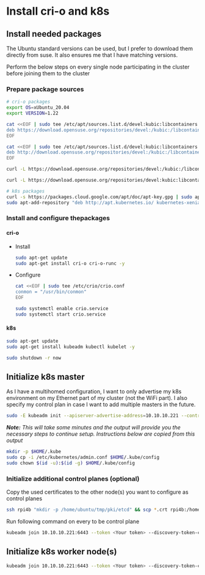 # Install cri-o and k8s

## Install needed packages
The Ubuntu standard versions can be used, but I prefer to download them directly from suse. It also ensures me that I have matching versions.

Perform the below steps on every single node participating in the cluster before joining them to the cluster

### Prepare package sources

```bash
# cri-o packages
export OS=xUbuntu_20.04
export VERSION=1.22

cat <<EOF | sudo tee /etc/apt/sources.list.d/devel:kubic:libcontainers:stable.list
deb https://download.opensuse.org/repositories/devel:/kubic:/libcontainers:/stable/$OS/ /
EOF

cat <<EOF | sudo tee /etc/apt/sources.list.d/devel:kubic:libcontainers:stable:cri-o:$VERSION.list
deb http://download.opensuse.org/repositories/devel:/kubic:/libcontainers:/stable:/cri-o:/$VERSION/$OS/ /
EOF

curl -L https://download.opensuse.org/repositories/devel:/kubic:/libcontainers:/stable/$OS/Release.key | sudo apt-key --keyring /etc/apt/trusted.gpg.d/libcontainers.gpg add -

curl -L https://download.opensuse.org/repositories/devel:kubic:libcontainers:stable:cri-o:$VERSION/$OS/Release.key | sudo apt-key --keyring /etc/apt/trusted.gpg.d/libcontainers-cri-o.gpg add -

# k8s packages
curl -s https://packages.cloud.google.com/apt/doc/apt-key.gpg | sudo apt-key add -
sudo apt-add-repository "deb http://apt.kubernetes.io/ kubernetes-xenial main"

```

### Install and configure thepackages

#### cri-o

- Install

  ```bash
  sudo apt-get update
  sudo apt-get install cri-o cri-o-runc -y
  
  ```

- Configure

  ```bash
  cat <<EOF | sudo tee /etc/crio/crio.conf
  conmon = "/usr/bin/conmon"
  EOF
  
  sudo systemctl enable crio.service
  sudo systemctl start crio.service
  
  ```

#### k8s
```bash
sudo apt-get update
sudo apt-get install kubeadm kubectl kubelet -y

sudo shutdown -r now

```

## Initialize k8s master

As I have a multihomed configuration, I want to only advertise my k8s environment on my Ethernet part of my cluster (not the WiFi part). I also specify my control plan in case I want to add multiple masters in the future.

```bash
sudo -E kubeadm init --apiserver-advertise-address=10.10.10.221 --control-plane-endpoint=10.10.10.221
```

***Note:** This will take some minutes and the output will provide you the necessary steps to continue setup.
Instructions below are copied from this output*

```bash
mkdir -p $HOME/.kube
sudo cp -i /etc/kubernetes/admin.conf $HOME/.kube/config
sudo chown $(id -u):$(id -g) $HOME/.kube/config
```

### Initialize additional control planes (optional)

Copy the used certificates to the other node(s) you want to configure as control planes

```bash
ssh rpi4b "mkdir -p /home/ubuntu/tmp/pki/etcd" && scp *.crt rpi4b:/home/ubuntu/tmp/pki/ && scp *.crt rpi4b:/home/ubuntu/tmp/pki/etcd/ && ssh rpi4b "sudo cp -bR /home/ubuntu/tmp/pki /etc/kubernetes/" && ssh rpi4b "sudo rm -rf /home/ubuntu/tmp"
```

Run following command on every to be control plane

```bash
kubeadm join 10.10.10.221:6443 --token <Your token> --discovery-token-ca-cert-hash sha256:ca2f.....3b1a --control-plane
```

## Initialize k8s worker node(s)

```bash
kubeadm join 10.10.10.221:6443 --token <Your token> --discovery-token-ca-cert-hash sha256:ca2f.....3b1a
```

